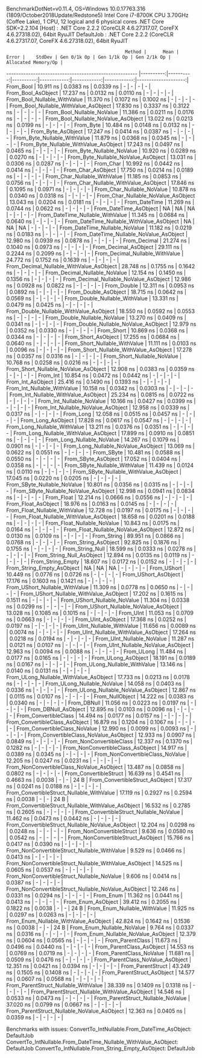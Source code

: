 
BenchmarkDotNet=v0.11.4, OS=Windows 10.0.17763.316 (1809/October2018Update/Redstone5)
Intel Core i7-8700K CPU 3.70GHz (Coffee Lake), 1 CPU, 12 logical and 6 physical cores
.NET Core SDK=2.2.104
  [Host]     : .NET Core 2.2.2 (CoreCLR 4.6.27317.07, CoreFX 4.6.27318.02), 64bit RyuJIT
  DefaultJob : .NET Core 2.2.2 (CoreCLR 4.6.27317.07, CoreFX 4.6.27318.02), 64bit RyuJIT


                                                Method |      Mean |     Error |    StdDev | Gen 0/1k Op | Gen 1/1k Op | Gen 2/1k Op | Allocated Memory/Op |
------------------------------------------------------ |----------:|----------:|----------:|------------:|------------:|------------:|--------------------:|
                                             From_Bool | 10.911 ns | 0.0383 ns | 0.0339 ns |           - |           - |           - |                   - |
                                    From_Bool_AsObject | 17.237 ns | 0.0132 ns | 0.0110 ns |           - |           - |           - |                   - |
                          From_Bool_Nullable_WithValue | 11.370 ns | 0.1072 ns | 0.1002 ns |           - |           - |           - |                   - |
                 From_Bool_Nullable_WithValue_AsObject | 17.830 ns | 0.3337 ns | 0.3122 ns |           - |           - |           - |                   - |
                            From_Bool_Nullable_NoValue | 11.386 ns | 0.0211 ns | 0.0176 ns |           - |           - |           - |                   - |
                   From_Bool_Nullable_NoValue_AsObject | 13.022 ns | 0.0213 ns | 0.0199 ns |           - |           - |           - |                   - |
                                             From_Byte | 10.484 ns | 0.0148 ns | 0.0132 ns |           - |           - |           - |                   - |
                                    From_Byte_AsObject | 17.247 ns | 0.0414 ns | 0.0387 ns |           - |           - |           - |                   - |
                          From_Byte_Nullable_WithValue | 11.879 ns | 0.0368 ns | 0.0345 ns |           - |           - |           - |                   - |
                 From_Byte_Nullable_WithValue_AsObject | 17.243 ns | 0.0497 ns | 0.0465 ns |           - |           - |           - |                   - |
                            From_Byte_Nullable_NoValue | 10.920 ns | 0.0289 ns | 0.0270 ns |           - |           - |           - |                   - |
                   From_Byte_Nullable_NoValue_AsObject | 13.031 ns | 0.0306 ns | 0.0287 ns |           - |           - |           - |                   - |
                                             From_Char | 10.992 ns | 0.0442 ns | 0.0414 ns |           - |           - |           - |                   - |
                                    From_Char_AsObject | 17.750 ns | 0.0214 ns | 0.0189 ns |           - |           - |           - |                   - |
                          From_Char_Nullable_WithValue | 11.185 ns | 0.0853 ns | 0.0756 ns |           - |           - |           - |                   - |
                 From_Char_Nullable_WithValue_AsObject | 17.846 ns | 0.1095 ns | 0.0971 ns |           - |           - |           - |                   - |
                            From_Char_Nullable_NoValue | 10.878 ns | 0.0340 ns | 0.0318 ns |           - |           - |           - |                   - |
                   From_Char_Nullable_NoValue_AsObject | 13.043 ns | 0.0204 ns | 0.0181 ns |           - |           - |           - |                   - |
                                         From_DateTime | 11.269 ns | 0.0744 ns | 0.0622 ns |           - |           - |           - |                   - |
                                From_DateTime_AsObject |        NA |        NA |        NA |           - |           - |           - |                   - |
                      From_DateTime_Nullable_WithValue | 11.345 ns | 0.0684 ns | 0.0640 ns |           - |           - |           - |                   - |
             From_DateTime_Nullable_WithValue_AsObject |        NA |        NA |        NA |           - |           - |           - |                   - |
                        From_DateTime_Nullable_NoValue | 11.182 ns | 0.0219 ns | 0.0183 ns |           - |           - |           - |                   - |
               From_DateTime_Nullable_NoValue_AsObject | 12.980 ns | 0.0939 ns | 0.0878 ns |           - |           - |           - |                   - |
                                          From_Decimal | 21.274 ns | 0.1040 ns | 0.0973 ns |           - |           - |           - |                   - |
                                 From_Decimal_AsObject | 29.111 ns | 0.2244 ns | 0.2099 ns |           - |           - |           - |                   - |
                       From_Decimal_Nullable_WithValue | 24.772 ns | 0.1752 ns | 0.1639 ns |           - |           - |           - |                   - |
              From_Decimal_Nullable_WithValue_AsObject | 28.748 ns | 0.1755 ns | 0.1642 ns |           - |           - |           - |                   - |
                         From_Decimal_Nullable_NoValue | 12.154 ns | 0.1450 ns | 0.1356 ns |           - |           - |           - |                   - |
                From_Decimal_Nullable_NoValue_AsObject | 12.986 ns | 0.0928 ns | 0.0822 ns |           - |           - |           - |                   - |
                                           From_Double | 12.311 ns | 0.0953 ns | 0.0892 ns |           - |           - |           - |                   - |
                                  From_Double_AsObject | 18.715 ns | 0.0642 ns | 0.0569 ns |           - |           - |           - |                   - |
                        From_Double_Nullable_WithValue | 13.331 ns | 0.0479 ns | 0.0425 ns |           - |           - |           - |                   - |
               From_Double_Nullable_WithValue_AsObject | 18.550 ns | 0.0592 ns | 0.0553 ns |           - |           - |           - |                   - |
                          From_Double_Nullable_NoValue | 13.270 ns | 0.0409 ns | 0.0341 ns |           - |           - |           - |                   - |
                 From_Double_Nullable_NoValue_AsObject | 12.979 ns | 0.0352 ns | 0.0330 ns |           - |           - |           - |                   - |
                                            From_Short | 10.869 ns | 0.0368 ns | 0.0344 ns |           - |           - |           - |                   - |
                                   From_Short_AsObject | 17.255 ns | 0.0684 ns | 0.0640 ns |           - |           - |           - |                   - |
                         From_Short_Nullable_WithValue | 11.111 ns | 0.0103 ns | 0.0096 ns |           - |           - |           - |                   - |
                From_Short_Nullable_WithValue_AsObject | 17.278 ns | 0.0357 ns | 0.0316 ns |           - |           - |           - |                   - |
                           From_Short_Nullable_NoValue | 10.768 ns | 0.0258 ns | 0.0216 ns |           - |           - |           - |                   - |
                  From_Short_Nullable_NoValue_AsObject | 12.908 ns | 0.0383 ns | 0.0359 ns |           - |           - |           - |                   - |
                                              From_Int | 10.854 ns | 0.0472 ns | 0.0442 ns |           - |           - |           - |                   - |
                                     From_Int_AsObject | 25.416 ns | 0.1490 ns | 0.1393 ns |           - |           - |           - |                   - |
                           From_Int_Nullable_WithValue | 10.158 ns | 0.0342 ns | 0.0303 ns |           - |           - |           - |                   - |
                  From_Int_Nullable_WithValue_AsObject | 25.234 ns | 0.0815 ns | 0.0722 ns |           - |           - |           - |                   - |
                             From_Int_Nullable_NoValue | 10.166 ns | 0.0427 ns | 0.0399 ns |           - |           - |           - |                   - |
                    From_Int_Nullable_NoValue_AsObject | 12.958 ns | 0.0339 ns | 0.0317 ns |           - |           - |           - |                   - |
                                             From_Long | 12.058 ns | 0.0515 ns | 0.0457 ns |           - |           - |           - |                   - |
                                    From_Long_AsObject | 17.828 ns | 0.0617 ns | 0.0547 ns |           - |           - |           - |                   - |
                          From_Long_Nullable_WithValue | 13.211 ns | 0.0376 ns | 0.0351 ns |           - |           - |           - |                   - |
                 From_Long_Nullable_WithValue_AsObject | 17.899 ns | 0.0910 ns | 0.0851 ns |           - |           - |           - |                   - |
                            From_Long_Nullable_NoValue | 14.267 ns | 0.1079 ns | 0.0901 ns |           - |           - |           - |                   - |
                   From_Long_Nullable_NoValue_AsObject | 13.069 ns | 0.0622 ns | 0.0551 ns |           - |           - |           - |                   - |
                                            From_SByte | 10.481 ns | 0.0588 ns | 0.0550 ns |           - |           - |           - |                   - |
                                   From_SByte_AsObject | 17.052 ns | 0.0404 ns | 0.0358 ns |           - |           - |           - |                   - |
                         From_SByte_Nullable_WithValue | 11.439 ns | 0.0124 ns | 0.0110 ns |           - |           - |           - |                   - |
                From_SByte_Nullable_WithValue_AsObject | 17.045 ns | 0.0220 ns | 0.0205 ns |           - |           - |           - |                   - |
                           From_SByte_Nullable_NoValue | 10.801 ns | 0.0356 ns | 0.0315 ns |           - |           - |           - |                   - |
                  From_SByte_Nullable_NoValue_AsObject | 12.998 ns | 0.0941 ns | 0.0834 ns |           - |           - |           - |                   - |
                                            From_Float | 12.214 ns | 0.0666 ns | 0.0556 ns |           - |           - |           - |                   - |
                                   From_Float_AsObject | 18.976 ns | 0.0163 ns | 0.0145 ns |           - |           - |           - |                   - |
                         From_Float_Nullable_WithValue | 12.728 ns | 0.0197 ns | 0.0175 ns |           - |           - |           - |                   - |
                From_Float_Nullable_WithValue_AsObject | 18.658 ns | 0.0201 ns | 0.0188 ns |           - |           - |           - |                   - |
                           From_Float_Nullable_NoValue | 10.843 ns | 0.0175 ns | 0.0164 ns |           - |           - |           - |                   - |
                  From_Float_Nullable_NoValue_AsObject | 12.872 ns | 0.0130 ns | 0.0109 ns |           - |           - |           - |                   - |
                                           From_String | 89.951 ns | 0.0866 ns | 0.0768 ns |           - |           - |           - |                   - |
                                  From_String_AsObject | 92.825 ns | 0.1876 ns | 0.1755 ns |           - |           - |           - |                   - |
                                      From_String_Null | 18.599 ns | 0.0333 ns | 0.0278 ns |           - |           - |           - |                   - |
                             From_String_Null_AsObject | 12.894 ns | 0.0135 ns | 0.0119 ns |           - |           - |           - |                   - |
                                     From_String_Empty | 18.607 ns | 0.0172 ns | 0.0152 ns |           - |           - |           - |                   - |
                            From_String_Empty_AsObject |        NA |        NA |        NA |           - |           - |           - |                   - |
                                           From_UShort | 10.449 ns | 0.0776 ns | 0.0726 ns |           - |           - |           - |                   - |
                                  From_UShort_AsObject | 17.176 ns | 0.1603 ns | 0.1421 ns |           - |           - |           - |                   - |
                        From_UShort_Nullable_WithValue | 11.309 ns | 0.0778 ns | 0.0650 ns |           - |           - |           - |                   - |
               From_UShort_Nullable_WithValue_AsObject | 17.202 ns | 0.1615 ns | 0.1511 ns |           - |           - |           - |                   - |
                          From_UShort_Nullable_NoValue | 11.304 ns | 0.0338 ns | 0.0299 ns |           - |           - |           - |                   - |
                 From_UShort_Nullable_NoValue_AsObject | 13.028 ns | 0.1085 ns | 0.1015 ns |           - |           - |           - |                   - |
                                             From_UInt | 11.053 ns | 0.0709 ns | 0.0663 ns |           - |           - |           - |                   - |
                                    From_UInt_AsObject | 17.368 ns | 0.0252 ns | 0.0197 ns |           - |           - |           - |                   - |
                          From_UInt_Nullable_WithValue | 11.656 ns | 0.0089 ns | 0.0074 ns |           - |           - |           - |                   - |
                 From_UInt_Nullable_WithValue_AsObject | 17.264 ns | 0.0218 ns | 0.0194 ns |           - |           - |           - |                   - |
                            From_UInt_Nullable_NoValue | 11.287 ns | 0.0121 ns | 0.0107 ns |           - |           - |           - |                   - |
                   From_UInt_Nullable_NoValue_AsObject | 12.963 ns | 0.0094 ns | 0.0088 ns |           - |           - |           - |                   - |
                                            From_ULong | 11.484 ns | 0.0177 ns | 0.0165 ns |           - |           - |           - |                   - |
                                   From_ULong_AsObject | 18.191 ns | 0.0189 ns | 0.0167 ns |           - |           - |           - |                   - |
                         From_ULong_Nullable_WithValue | 13.146 ns | 0.0140 ns | 0.0131 ns |           - |           - |           - |                   - |
                From_ULong_Nullable_WithValue_AsObject | 17.733 ns | 0.0213 ns | 0.0178 ns |           - |           - |           - |                   - |
                           From_ULong_Nullable_NoValue | 14.058 ns | 0.0403 ns | 0.0336 ns |           - |           - |           - |                   - |
                  From_ULong_Nullable_NoValue_AsObject | 12.867 ns | 0.0115 ns | 0.0107 ns |           - |           - |           - |                   - |
                                       From_NullObject | 14.222 ns | 0.0383 ns | 0.0340 ns |           - |           - |           - |                   - |
                                           From_DBNull | 11.056 ns | 0.0223 ns | 0.0197 ns |           - |           - |           - |                   - |
                                  From_DBNull_AsObject | 12.895 ns | 0.0103 ns | 0.0096 ns |           - |           - |           - |                   - |
                                 From_ConvertibleClass | 14.494 ns | 0.0177 ns | 0.0157 ns |           - |           - |           - |                   - |
                        From_ConvertibleClass_AsObject | 16.879 ns | 0.1204 ns | 0.1067 ns |           - |           - |           - |                   - |
                         From_ConvertibleClass_NoValue | 12.990 ns | 0.0099 ns | 0.0093 ns |           - |           - |           - |                   - |
                From_ConvertibleClass_NoValue_AsObject | 12.933 ns | 0.0907 ns | 0.0849 ns |           - |           - |           - |                   - |
                              From_NonConvertibleClass | 12.337 ns | 0.1370 ns | 0.1282 ns |           - |           - |           - |                   - |
                     From_NonConvertibleClass_AsObject | 14.917 ns | 0.0389 ns | 0.0345 ns |           - |           - |           - |                   - |
                      From_NonConvertibleClass_NoValue | 12.205 ns | 0.0247 ns | 0.0231 ns |           - |           - |           - |                   - |
             From_NonConvertibleClass_NoValue_AsObject | 13.487 ns | 0.0858 ns | 0.0802 ns |           - |           - |           - |                   - |
                                From_ConvertibleStruct | 16.639 ns | 0.4541 ns | 0.4663 ns |      0.0038 |           - |           - |                24 B |
                       From_ConvertibleStruct_AsObject | 17.317 ns | 0.0241 ns | 0.0188 ns |           - |           - |           - |                   - |
             From_ConvertibleStruct_Nullable_WithValue | 17.119 ns | 0.2927 ns | 0.2594 ns |      0.0038 |           - |           - |                24 B |
    From_ConvertibleStruct_Nullable_WithValue_AsObject | 16.532 ns | 0.2785 ns | 0.2605 ns |           - |           - |           - |                   - |
               From_ConvertibleStruct_Nullable_NoValue | 11.462 ns | 0.0473 ns | 0.0442 ns |           - |           - |           - |                   - |
      From_ConvertibleStruct_Nullable_NoValue_AsObject | 12.204 ns | 0.0298 ns | 0.0248 ns |           - |           - |           - |                   - |
                             From_NonConvertibleStruct |  9.636 ns | 0.0580 ns | 0.0542 ns |           - |           - |           - |                   - |
                    From_NonConvertibleStruct_AsObject | 15.766 ns | 0.0417 ns | 0.0390 ns |           - |           - |           - |                   - |
          From_NonConvertibleStruct_Nullable_WithValue |  9.529 ns | 0.0466 ns | 0.0413 ns |           - |           - |           - |                   - |
 From_NonConvertibleStruct_Nullable_WithValue_AsObject | 14.525 ns | 0.0605 ns | 0.0537 ns |           - |           - |           - |                   - |
            From_NonConvertibleStruct_Nullable_NoValue |  9.606 ns | 0.0414 ns | 0.0387 ns |           - |           - |           - |                   - |
   From_NonConvertibleStruct_Nullable_NoValue_AsObject | 12.246 ns | 0.0331 ns | 0.0294 ns |           - |           - |           - |                   - |
                                             From_Enum | 11.362 ns | 0.0441 ns | 0.0413 ns |           - |           - |           - |                   - |
                                    From_Enum_AsObject | 39.412 ns | 0.2055 ns | 0.1822 ns |      0.0038 |           - |           - |                24 B |
                          From_Enum_Nullable_WithValue | 11.925 ns | 0.0297 ns | 0.0263 ns |           - |           - |           - |                   - |
                 From_Enum_Nullable_WithValue_AsObject | 42.824 ns | 0.1642 ns | 0.1536 ns |      0.0038 |           - |           - |                24 B |
                            From_Enum_Nullable_NoValue |  9.764 ns | 0.0337 ns | 0.0316 ns |           - |           - |           - |                   - |
                   From_Enum_Nullable_NoValue_AsObject | 12.379 ns | 0.0604 ns | 0.0565 ns |           - |           - |           - |                   - |
                                      From_ParentClass | 11.673 ns | 0.0496 ns | 0.0440 ns |           - |           - |           - |                   - |
                             From_ParentClass_AsObject | 14.553 ns | 0.0769 ns | 0.0719 ns |           - |           - |           - |                   - |
                              From_ParentClass_NoValue | 11.681 ns | 0.0509 ns | 0.0476 ns |           - |           - |           - |                   - |
                     From_ParentClass_NoValue_AsObject | 12.351 ns | 0.0421 ns | 0.0394 ns |           - |           - |           - |                   - |
                                     From_ParentStruct | 43.249 ns | 0.1505 ns | 0.1408 ns |           - |           - |           - |                   - |
                            From_ParentStruct_AsObject | 14.577 ns | 0.0607 ns | 0.0568 ns |           - |           - |           - |                   - |
                  From_ParentStruct_Nullable_WithValue | 38.339 ns | 0.1409 ns | 0.1318 ns |           - |           - |           - |                   - |
         From_ParentStruct_Nullable_WithValue_AsObject | 14.546 ns | 0.0533 ns | 0.0473 ns |           - |           - |           - |                   - |
                    From_ParentStruct_Nullable_NoValue | 37.020 ns | 0.0799 ns | 0.0667 ns |           - |           - |           - |                   - |
           From_ParentStruct_Nullable_NoValue_AsObject | 12.363 ns | 0.0405 ns | 0.0359 ns |           - |           - |           - |                   - |

Benchmarks with issues:
  ConvertTo_IntNullable.From_DateTime_AsObject: DefaultJob
  ConvertTo_IntNullable.From_DateTime_Nullable_WithValue_AsObject: DefaultJob
  ConvertTo_IntNullable.From_String_Empty_AsObject: DefaultJob
